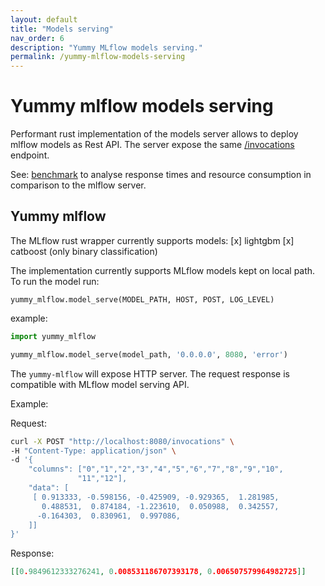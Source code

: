 ```yaml
---
layout: default
title: "Models serving"
nav_order: 6
description: "Yummy MLflow models serving."
permalink: /yummy-mlflow-models-serving
---
```


# Yummy mlflow models serving

Performant rust implementation of the models server allows to deploy
mlflow models as Rest API.
The server expose the same [/invocations](https://www.mlflow.org/docs/latest/models.html#deploy-mlflow-models)
endpoint.

See: [benchmark](https://github.com/yummyml/yummy-benchmark-mlflow) to analyse response 
times and resource consumption in comparison to the mlflow server.

## Yummy mlflow

The MLflow rust wrapper currently supports models:
[x] lightgbm
[x] catboost (only binary classification)

The implementation currently supports MLflow models kept on local path.
To run the model run:

`yummy_mlflow.model_serve(MODEL_PATH, HOST, POST, LOG_LEVEL)`

example:
```python
import yummy_mlflow

yummy_mlflow.model_serve(model_path, '0.0.0.0', 8080, 'error')
```

The `yummy-mlflow` will expose HTTP server. 
The request response is compatible with MLflow model serving API.

Example:

Request:
```bash
curl -X POST "http://localhost:8080/invocations" \
-H "Content-Type: application/json" \
-d '{
    "columns": ["0","1","2","3","4","5","6","7","8","9","10",
               "11","12"],
    "data": [
     [ 0.913333, -0.598156, -0.425909, -0.929365,  1.281985,
       0.488531,  0.874184, -1.223610,  0.050988,  0.342557,
      -0.164303,  0.830961,  0.997086,
    ]]
}'
```

Response:
```json
[[0.9849612333276241, 0.008531186707393178, 0.006507579964982725]]
```


